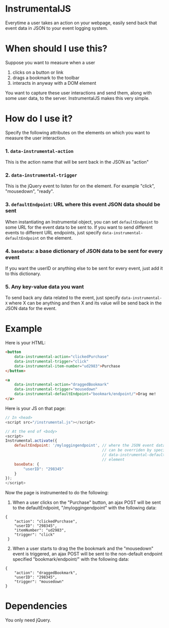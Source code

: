 # InstrumentalJS

Everytime a user takes an action on your webpage, easily send back that event data in JSON to your event logging system.


# When should I use this?
Suppose you want to measure when a user

1. clicks on a button or link
2. drags a bookmark to the toolbar
3. interacts in anyway with a DOM element

You want to capture these user interactions and send them, along with some user data, to the server.
InstrumentalJS makes this very simple.

# How do I use it?

Specify the following attributes on the elements on which you want to measure the user interaction.

### 1. `data-instrumental-action`
This is the action name that will be sent back in the JSON as "action"

### 2. `data-instrumental-trigger`
This is the jQuery event to listen for on the element. For example "click", "mousedown", "ready".

### 3. `defaultEndpoint`: URL where this event JSON data should be sent
When instantiating an Instrumental object, you can set `defaultEndpoint` to some URL for the event data to be sent to.
If you want to send different events to different URL endpoints, just specify `data-instrumental-defaultEndpoint` on the element.

### 4. `baseData`: a base dictionary of JSON data to be sent for every event
If you want the userID or anything else to be sent for every event, just add it to this dictionary.

### 5. Any key-value data you want
To send back any data related to the event, just specify `data-instrumental-X` where X can be anything and then X and its value will be send back in the JSON data for the event.


# Example

Here is your HTML:

```html
<button
    data-instrumental-action="clickedPurchase"
    data-instrumental-trigger="click"
    data-instrumental-item-number="ud2983">Purchase
</button>

<a
    data-instrumental-action="draggedBookmark"
    data-instrumental-trigger="mousedown"
    data-instrumental-defaultEndpoint="bookmark/endpoint/">Drag me!
</a>

```

Here is your JS on that page:

```javascript
// In <head>
<script src="/instrumental.js"></script>

// At the end of <body>
<script>
Instrumental.activate({
    defaultEndpoint: '/myloggingendpoint', // where the JSON event data will be sent
                                           // can be overriden by specifying
                                           // data-instrumental-defaultEndpoint on the
                                           // element
    baseData: {
        "userID": "298345"
    }
});
</script>
```

Now the page is instrumented to do the following:

1. When a user clicks on the "Purchase" button, an ajax POST will be sent to the defaultEndpoint, "/myloggingendpoint" with the following data:

```
{
    "action": "clickedPurchase",
    "userID": "298345",
    "itemNumber": "ud2983",
    "trigger": "click"
 }
```

2. When a user starts to drag the the bookmark and the "mousedown" event is triggered, an ajax POST will be sent to the non-default endpoint specified "bookmark/endpoint/" with the following data:

```
{
    "action": "draggedBookmark",
    "userID": "298345",
    "trigger": "mousedown"
}
```

# Dependencies
You only need jQuery.
